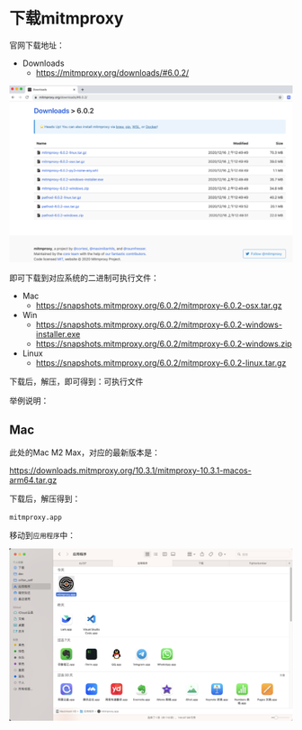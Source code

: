 # 下载mitmproxy

官网下载地址：

* Downloads
  * https://mitmproxy.org/downloads/#6.0.2/

![mitmproxy_org_download](../assets/img/mitmproxy_org_download.png)

即可下载到对应系统的二进制可执行文件：

* Mac
  * https://snapshots.mitmproxy.org/6.0.2/mitmproxy-6.0.2-osx.tar.gz
* Win
  * https://snapshots.mitmproxy.org/6.0.2/mitmproxy-6.0.2-windows-installer.exe
  * https://snapshots.mitmproxy.org/6.0.2/mitmproxy-6.0.2-windows.zip
* Linux
  * https://snapshots.mitmproxy.org/6.0.2/mitmproxy-6.0.2-linux.tar.gz

下载后，解压，即可得到：可执行文件

举例说明：

## Mac

此处的Mac M2 Max，对应的最新版本是：

https://downloads.mitmproxy.org/10.3.1/mitmproxy-10.3.1-macos-arm64.tar.gz

下载后，解压得到：

`mitmproxy.app`

移动到`应用程序`中：

![mitmproxy_mac_app_folder](../assets/img/mitmproxy_mac_app_folder.png)
